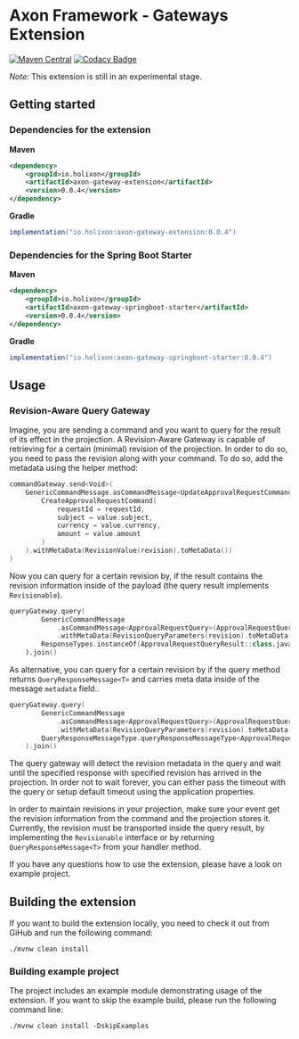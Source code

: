 # Axon Framework - Gateways Extension

[![Maven Central](https://maven-badges.herokuapp.com/maven-central/io.holixon/axon-gateway-extension/badge.svg)](https://maven-badges.herokuapp.com/maven-central/org.axonframework.extensions.kotlin/axon-kotlin)
[![Codacy Badge](https://app.codacy.com/project/badge/Grade/6a2c7585fd5742fbbf288c96023a9af8)](https://www.codacy.com/gh/holixon/axon-gateway-extension/dashboard?utm_source=github.com&amp;utm_medium=referral&amp;utm_content=holixon/axon-gateway-extension&amp;utm_campaign=Badge_Grade)

_Note:_ This extension is still in an experimental stage.

## Getting started

### Dependencies for the extension

**Maven**
```xml
<dependency>
    <groupId>io.holixon</groupId>
    <artifactId>axon-gateway-extension</artifactId>
    <version>0.0.4</version>
</dependency>
```

**Gradle**
```groovy
implementation("io.holixon:axon-gateway-extension:0.0.4")
```

### Dependencies for the Spring Boot Starter

**Maven**
```xml
<dependency>
    <groupId>io.holixon</groupId>
    <artifactId>axon-gateway-springboot-starter</artifactId>
    <version>0.0.4</version>
</dependency>
```

**Gradle**
```groovy
implementation("io.holixon:axon-gateway-springboot-starter:0.0.4")
```

## Usage

### Revision-Aware Query Gateway

Imagine, you are sending a command and you want to query for the result of its effect in the projection.
A Revision-Aware Gateway is capable of retrieving for a certain (minimal) revision of the projection. In 
order to do so, you need to pass the revision along with your command. To do so, add the metadata using the 
helper method:

```kotlin
commandGateway.send<Void>(
    GenericCommandMessage.asCommandMessage<UpdateApprovalRequestCommand>(
        CreateApprovalRequestCommand(
            requestId = requestId,
            subject = value.subject,
            currency = value.currency,
            amount = value.amount
        )
    ).withMetaData(RevisionValue(revision).toMetaData())
)
```

Now you can query for a certain revision by, if the result contains the revision information inside of the payload 
(the query result implements `Revisionable`).

```kotlin
queryGateway.query(
        GenericCommandMessage
            .asCommandMessage<ApprovalRequestQuery>(ApprovalRequestQuery(requestId.trim()))
            .withMetaData(RevisionQueryParameters(revision).toMetaData()),
        ResponseTypes.instanceOf(ApprovalRequestQueryResult::class.java)
    ).join()
```

As alternative, you can query for a certain revision by if the query method returns `QueryResponseMessage<T>` and carries
meta data inside of the message `metadata` field..

```kotlin
queryGateway.query(
        GenericCommandMessage
            .asCommandMessage<ApprovalRequestQuery>(ApprovalRequestQuery(requestId.trim()))
            .withMetaData(RevisionQueryParameters(revision).toMetaData()),
        QueryResponseMessageType.queryResponseMessageType<ApprovalRequest>()
    ).join()
```

The query gateway will detect the revision metadata in the query and wait until the specified response
with specified revision has arrived in the projection. In order not to wait forever, you can either
pass the timeout with the query or setup default timeout using the application properties.

In order to maintain revisions in your projection, make sure your event get the revision information from
the command and the projection stores it. Currently, the revision must be transported inside the query result,
by implementing the `Revisionable` interface or by returning `QueryResponseMessage<T>` from your handler method.

If you have any questions how to use the extension, please have a look on example project.   

## Building the extension

If you want to build the extension locally, you need to check it out from GiHub and run the following command:

```shell script
./mvnw clean install
``` 

### Building example project

The project includes an example module demonstrating usage of the extension. If you want to skip the example
build, please run the following command line:

```shell script
./mvnw clean install -DskipExamples
```
